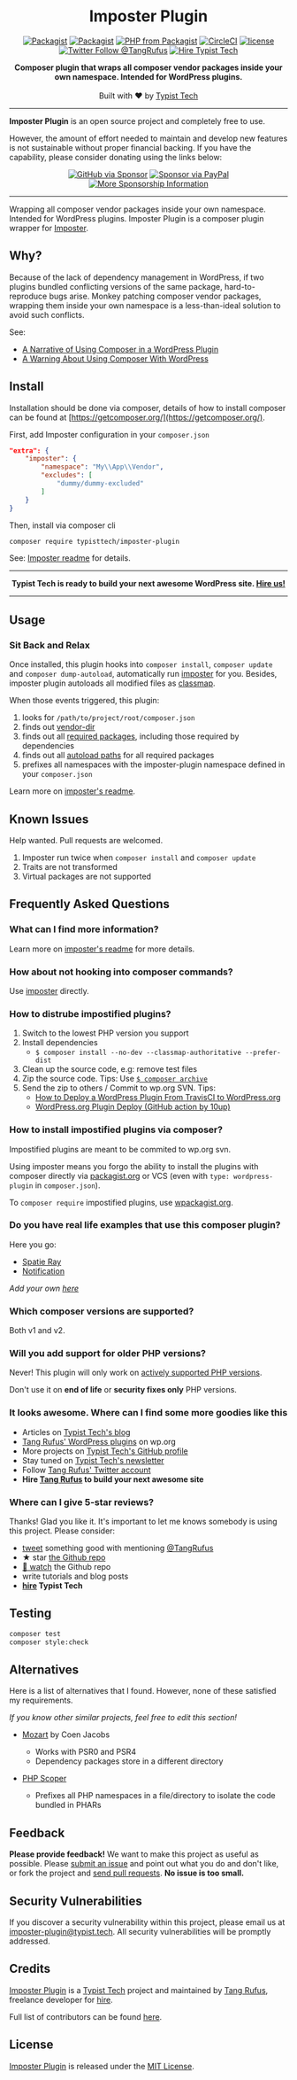 <div align="center">

# Imposter Plugin

</div>

<div align="center">


[![Packagist](https://img.shields.io/packagist/v/typisttech/imposter-plugin.svg?style=flat-square)](https://packagist.org/packages/typisttech/imposter-plugin)
[![Packagist](https://img.shields.io/packagist/dt/typisttech/imposter-plugin.svg?style=flat-square)](https://packagist.org/packages/typisttech/imposter-plugin)
[![PHP from Packagist](https://img.shields.io/packagist/php-v/TypistTech/imposter-plugin?style=flat-square)](https://packagist.org/packages/typisttech/imposter-plugin)
[![CircleCI](https://img.shields.io/circleci/build/gh/TypistTech/imposter-plugin?style=flat-square)](https://circleci.com/gh/TypistTech/imposter-plugin)
[![license](https://img.shields.io/github/license/TypistTech/imposter-plugin.svg?style=flat-square)](https://github.com/TypistTech/imposter-plugin/blob/master/LICENSE)
[![Twitter Follow @TangRufus](https://img.shields.io/twitter/follow/TangRufus?style=flat-square&color=1da1f2&logo=twitter)](https://twitter.com/tangrufus)
[![Hire Typist Tech](https://img.shields.io/badge/Hire-Typist%20Tech-ff69b4.svg?style=flat-square)](https://www.typist.tech/contact/)

</div>

<p align="center">
  <strong>Composer plugin that wraps all composer vendor packages inside your own namespace. Intended for WordPress plugins.</strong>
  <br />
  <br />
  Built with ♥ by <a href="https://www.typist.tech/">Typist Tech</a>
</p>

---

**Imposter Plugin** is an open source project and completely free to use.

However, the amount of effort needed to maintain and develop new features is not sustainable without proper financial backing. If you have the capability, please consider donating using the links below:

<div align="center">

[![GitHub via Sponsor](https://img.shields.io/badge/Sponsor-GitHub-ea4aaa?style=flat-square&logo=github)](https://github.com/sponsors/TangRufus)
[![Sponsor via PayPal](https://img.shields.io/badge/Sponsor-PayPal-blue.svg?style=flat-square&logo=paypal)](https://typist.tech/go/paypal-donate/)
[![More Sponsorship Information](https://img.shields.io/badge/Sponsor-More%20Details-ff69b4?style=flat-square)](https://typist.tech/donate/imposter-plugin/)

</div>

---

Wrapping all composer vendor packages inside your own namespace. Intended for WordPress plugins. Imposter Plugin is a composer plugin wrapper for [Imposter](https://github.com/TypistTech/imposter/).

## Why?

Because of the lack of dependency management in WordPress, if two plugins bundled conflicting versions of the same package, hard-to-reproduce bugs arise.
Monkey patching composer vendor packages, wrapping them inside your own namespace is a less-than-ideal solution to avoid such conflicts.

See:
- [A Narrative of Using Composer in a WordPress Plugin](https://wptavern.com/a-narrative-of-using-composer-in-a-wordpress-plugin)
- [A Warning About Using Composer With WordPress](https://wppusher.com/blog/a-warning-about-using-composer-with-wordpress/)

## Install

Installation should be done via composer, details of how to install composer can be found at [https://getcomposer.org/](https://getcomposer.org/).

First, add Imposter configuration in your `composer.json`

```json
"extra": {
    "imposter": {
        "namespace": "My\\App\\Vendor",
        "excludes": [
            "dummy/dummy-excluded"
        ]
    }
}
```

Then, install via composer cli

```bash
composer require typisttech/imposter-plugin
```

See: [Imposter readme](https://github.com/Typisttech/imposter#config) for details.

---

<p align="center">
  <strong>Typist Tech is ready to build your next awesome WordPress site. <a href="https://typist.tech/contact/">Hire us!</a></strong>
</p>

---

## Usage

### Sit Back and Relax

Once installed, this plugin hooks into `composer install`, `composer update` and `composer dump-autoload`, automatically run [imposter](https://github.com/TypistTech/imposter/) for you.
Besides, imposter plugin autoloads all modified files as [classmap](https://getcomposer.org/doc/04-schema.md#classmap).

When those events triggered, this plugin:
1. looks for `/path/to/project/root/composer.json`
2. finds out [vendor-dir](https://getcomposer.org/doc/06-config.md#vendor-dir)
3. finds out all [required packages](https://getcomposer.org/doc/04-schema.md#require), including those required by dependencies
4. finds out all [autoload paths](https://getcomposer.org/doc/04-schema.md#autoload) for all required packages
5. prefixes all namespaces with the imposter-plugin namespace defined in your `composer.json`

Learn more on [imposter's readme](https://github.com/TypistTech/imposter#usage).

## Known Issues

Help wanted. Pull requests are welcomed.

1. Imposter run twice when `composer install` and `composer update`
1. Traits are not transformed
1. Virtual packages are not supported

## Frequently Asked Questions

### What can I find more information?

Learn more on [imposter's readme](https://github.com/TypistTech/imposter/) for more details.

### How about not hooking into composer commands?

Use [imposter](https://github.com/TypistTech/imposter/) directly.

### How to distrube impostified plugins?

1. Switch to the lowest PHP version you support
1. Install dependencies
    * `$ composer install --no-dev --classmap-authoritative --prefer-dist`
1. Clean up the source code, e.g: remove test files
1. Zip the source code. Tips: Use [`$ composer archive`](https://getcomposer.org/doc/03-cli.md#archive)
1. Send the zip to others / Commit to wp.org SVN. Tips:
    * [How to Deploy a WordPress Plugin From TravisCI to WordPress.org](https://code.tutsplus.com/tutorials/how-to-deploy-wordpress-plugin-from-travisci-to-wordpressorg--cms-28831)
    * [WordPress.org Plugin Deploy (GitHub action by 10up)](https://github.com/10up/action-wordpress-plugin-deploy)

### How to install impostified plugins via composer?

Impostified plugins are meant to be commited to wp.org svn.

Using imposter means you forgo the ability to install the plugins with composer directly via [packagist.org](https://packagist.org/) or VCS (even with `type: wordpress-plugin` in `composer.json`).

To `composer require` impostified plugins, use [wpackagist.org](https://wpackagist.org).

### Do you have real life examples that use this composer plugin?

Here you go:

 * [Spatie Ray](https://github.com/spatie/wordpress-ray)
 * [Notification](https://github.com/BracketSpace/Notification)

*Add your own [here](https://github.com/TypistTech/imposter-plugin/edit/master/README.md)*

### Which composer versions are supported?

Both v1 and v2.

### Will you add support for older PHP versions?

Never! This plugin will only work on [actively supported PHP versions](https://secure.php.net/supported-versions.php).

Don't use it on **end of life** or **security fixes only** PHP versions.

### It looks awesome. Where can I find some more goodies like this

- Articles on [Typist Tech's blog](https://typist.tech)
- [Tang Rufus' WordPress plugins](https://profiles.wordpress.org/tangrufus#content-plugins) on wp.org
- More projects on [Typist Tech's GitHub profile](https://github.com/TypistTech)
- Stay tuned on [Typist Tech's newsletter](https://typist.tech/go/newsletter)
- Follow [Tang Rufus' Twitter account](https://twitter.com/TangRufus)
- **Hire [Tang Rufus](https://typist.tech/contact) to build your next awesome site**

### Where can I give 5-star reviews?

Thanks! Glad you like it. It's important to let me knows somebody is using this project. Please consider:

- [tweet](https://twitter.com/intent/tweet?url=https%3A%2F%2Fgithub.com%2FTypistTech%2Fimposter-plugin&via=tangrufus&text=Imposter%20Plugin%20-%20Composer%20plugin%20that%20wraps%20all%20%23composer%20vendor%20packages%20inside%20your%20own%20namespace.%20Intended%20for%20%23WordPress%20plugins) something good with mentioning [@TangRufus](https://twitter.com/tangrufus)
- ★ star [the Github repo](https://github.com/TypistTech/imposter-plugin)
- [👀 watch](https://github.com/TypistTech/imposter-plugin/subscription) the Github repo
- write tutorials and blog posts
- **[hire](https://www.typist.tech/contact/) Typist Tech**

## Testing

```bash
composer test
composer style:check
```

## Alternatives

Here is a list of alternatives that I found. However, none of these satisfied my requirements.

*If you know other similar projects, feel free to edit this section!*

* [Mozart](https://github.com/coenjacobs/mozart) by Coen Jacobs
    - Works with PSR0 and PSR4
    - Dependency packages store in a different directory

* [PHP Scoper](https://github.com/humbug/php-scoper)
    - Prefixes all PHP namespaces in a file/directory to isolate the code bundled in PHARs

## Feedback

**Please provide feedback!** We want to make this project as useful as possible.
Please [submit an issue](https://github.com/TypistTech/imposter-plugin/issues/new) and point out what you do and don't like, or fork the project and [send pull requests](https://github.com/TypistTech/imposter-plugin/pulls/).
**No issue is too small.**

## Security Vulnerabilities

If you discover a security vulnerability within this project, please email us at [imposter-plugin@typist.tech](mailto:imposter-plugin@typist.tech).
All security vulnerabilities will be promptly addressed.

## Credits

[Imposter Plugin](https://github.com/TypistTech/imposter-plugin) is a [Typist Tech](https://typist.tech) project and maintained by [Tang Rufus](https://twitter.com/TangRufus), freelance developer for [hire](https://www.typist.tech/contact/).

Full list of contributors can be found [here](https://github.com/TypistTech/imposter-plugin/graphs/contributors).

## License

[Imposter Plugin](https://github.com/TypistTech/imposter-plugin) is released under the [MIT License](https://opensource.org/licenses/MIT).
